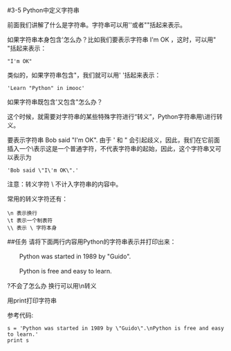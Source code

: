 #3-5 Python中定义字符串

前面我们讲解了什么是字符串。字符串可以用''或者""括起来表示。

如果字符串本身包含'怎么办？比如我们要表示字符串 I'm OK ，这时，可以用" "括起来表示：

	"I'm OK"
类似的，如果字符串包含"，我们就可以用' '括起来表示：

	'Learn "Python" in imooc'
如果字符串既包含'又包含"怎么办？

这个时候，就需要对字符串的某些特殊字符进行“转义”，Python字符串用\进行转义。

要表示字符串 Bob said "I'm OK".
由于 ' 和 " 会引起歧义，因此，我们在它前面插入一个\表示这是一个普通字符，不代表字符串的起始，因此，这个字符串又可以表示为

	'Bob said \"I\'m OK\".'
注意：转义字符 \ 不计入字符串的内容中。

常用的转义字符还有：

	\n 表示换行
	\t 表示一个制表符
	\\ 表示 \ 字符本身
##任务
请将下面两行内容用Python的字符串表示并打印出来：

　　Python was started in 1989 by "Guido".

　　Python is free and easy to learn.

?不会了怎么办
换行可以用\n转义

用print打印字符串

参考代码:

	s = 'Python was started in 1989 by \"Guido\".\nPython is free and easy to learn.'
	print s